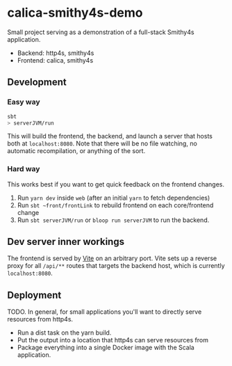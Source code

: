 # calica-smithy4s-demo

Small project serving as a demonstration of a full-stack Smithy4s application.

- Backend: http4s, smithy4s
- Frontend: calica, smithy4s

## Development

### Easy way

```bash
sbt
> serverJVM/run
```

This will build the frontend, the backend, and launch a server that hosts both at `localhost:8080`.
Note that there will be no file watching, no automatic recompilation, or anything of the sort.

### Hard way

This works best if you want to get quick feedback on the frontend changes.

1. Run `yarn dev` inside `web` (after an initial `yarn` to fetch dependencies)
2. Run `sbt ~front/frontLink` to rebuild frontend on each core/frontend change
3. Run `sbt serverJVM/run` or `bloop run serverJVM` to run the backend.

## Dev server inner workings

The frontend is served by [Vite](https://vitejs.dev/) on an arbitrary port.
Vite sets up a reverse proxy for all `/api/**` routes that targets the backend host, which is currently
`localhost:8080`.

## Deployment

TODO. In general, for small applications you'll want to directly serve resources from http4s.

- Run a dist task on the yarn build.
- Put the output into a location that http4s can serve resources from
- Package everything into a single Docker image with the Scala application.
